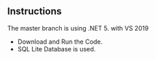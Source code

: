 
## Instructions

The master branch is using .NET 5. with VS 2019  

-  Download and Run the Code.
-  SQL Lite Database is used.

